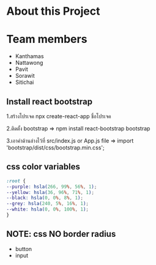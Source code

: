 # About this Project

# Team members

- Kanthamas
- Nattawong
- Pavit
- Sorawit
- Sitichai

## Install react bootstrap
1.สร้างโปรเจค
npx create-react-app ชื่อโปรเจค

2.ติดตั้ง bootstrap =>
npm install react-bootstrap bootstrap

3.เอาคำด้านล่างไว้ที่ src/index.js or App.js file =>
import 'bootstrap/dist/css/bootstrap.min.css';

##  css color variables
```css
:root {
--purple: hsla(266, 99%, 56%, 1);
--yellow: hsla(36, 96%, 71%, 1);
--black: hsla(0, 0%, 8%, 1);
--grey: hsla(240, 5%, 16%, 1);
--white: hsla(0, 0%, 100%, 1);
}
```
## NOTE: css NO border radius 
- button
- input
  
